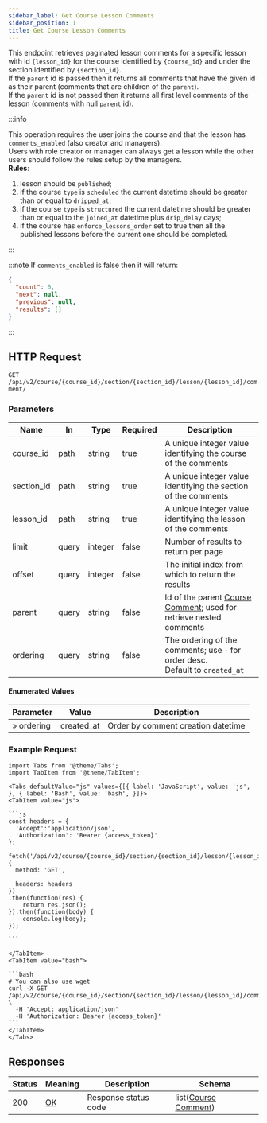 ```yaml
---
sidebar_label: Get Course Lesson Comments
sidebar_position: 1
title: Get Course Lesson Comments
---
```


This endpoint retrieves paginated lesson comments for a specific lesson with id `{lesson_id}` for the course identified
by `{course_id}` and under the section identified by `{section_id}`.<br/>
If the `parent` id is passed then it returns all comments that have the given id as their parent (comments that are
children of the `parent`).<br/>
If the `parent` id is not passed then it returns all first level comments of the lesson (comments with null `parent`
id).

:::info

This operation requires the user joins the course and that the lesson has `comments_enabled` (also creator and
managers).<br/>
Users with role creator or manager can always get a lesson while the other users should follow the rules setup by the
managers.<br/>
**Rules**:

1. lesson should be `published`;
2. if the course `type` is `scheduled` the current datetime should be greater than or equal to `dripped_at`;
3. if the course `type` is `structured` the current datetime should be greater than or equal to the `joined_at` datetime
   plus `drip_delay` days;
4. if the course has `enforce_lessons_order` set to true then all the published lessons before the current one should be
   completed.

:::

:::note
If `comments_enabled` is false then it will return:

```json
{
  "count": 0,
  "next": null,
  "previous": null,
  "results": []
}
```

:::

## HTTP Request

`GET /api/v2/course/{course_id}/section/{section_id}/lesson/{lesson_id}/comment/`

### Parameters

| Name       | In    | Type    | Required | Description                                                                                                        |
|------------|-------|---------|----------|--------------------------------------------------------------------------------------------------------------------|
| course_id  | path  | string  | true     | A unique integer value identifying the course of the comments                                                      |
| section_id | path  | string  | true     | A unique integer value identifying the section of the comments                                                     |
| lesson_id  | path  | string  | true     | A unique integer value identifying the lesson of the comments                                                      |
| limit      | query | integer | false    | Number of results to return per page                                                                               |
| offset     | query | integer | false    | The initial index from which to return the results                                                                 |
| parent     | query | string  | false    | Id of the parent [Course Comment](/docs/apireference/v2/schemas/course_comment); used for retrieve nested comments |
| ordering   | query | string  | false    | The ordering of the comments; use `-` for order desc.<br/>Default to `created_at`                                  |

#### Enumerated Values

| Parameter  | Value      | Description                        |
|------------|------------|------------------------------------|
| » ordering | created_at | Order by comment creation datetime |

### Example Request

````mdx-code-block
import Tabs from '@theme/Tabs';
import TabItem from '@theme/TabItem';

<Tabs defaultValue="js" values={[{ label: 'JavaScript', value: 'js', }, { label: 'Bash', value: 'bash', }]}>
<TabItem value="js">

```js
const headers = {
  'Accept':'application/json',
  'Authorization': 'Bearer {access_token}'
};

fetch('/api/v2/course/{course_id}/section/{section_id}/lesson/{lesson_id}/comment/',
{
  method: 'GET',

  headers: headers
})
.then(function(res) {
    return res.json();
}).then(function(body) {
    console.log(body);
});

```

</TabItem>
<TabItem value="bash">

```bash
# You can also use wget
curl -X GET /api/v2/course/{course_id}/section/{section_id}/lesson/{lesson_id}/comment/ \
  -H 'Accept: application/json'
  -H 'Authorization: Bearer {access_token}'
```
</TabItem>
</Tabs>
````

## Responses

| Status | Meaning                                                 | Description          | Schema                                                               |
|--------|---------------------------------------------------------|----------------------|----------------------------------------------------------------------|
| 200    | [OK](https://tools.ietf.org/html/rfc7231#section-6.3.1) | Response status code | list([Course Comment](/docs/apireference/v2/schemas/course_comment)) |

